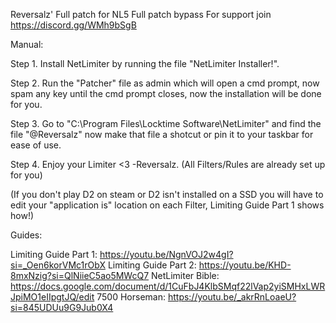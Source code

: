 Reversalz' Full patch for NL5
Full patch bypass 
For support join https://discord.gg/WMh9bSgB 

Manual:


Step 1. Install NetLimiter by running the file "NetLimiter Installer!".

Step 2. Run the "Patcher" file as admin which will open a cmd prompt, now spam any key until the cmd prompt closes, now the installation will be done for you. 

Step 3. Go to "C:\Program Files\Locktime Software\NetLimiter" and find the file "@Reversalz" now make that file a shotcut or pin it to your taskbar for ease of use.

Step 4. Enjoy your Limiter <3 -Reversalz. (All Filters/Rules are already set up for you)

(If you don't play D2 on steam or D2 isn't installed on a SSD you will have to edit your "application is" location on each Filter, Limiting Guide Part 1 shows how!)

Guides:


Limiting Guide Part 1: https://youtu.be/NgnVOJ2w4gI?si=_Oen6korVMc1rObX
Limiting Guide Part 2: https://youtu.be/KHD-8mxNzig?si=QlNiieC5ao5MWcQ7
NetLimiter Bible: https://docs.google.com/document/d/1CuFbJ4KlbSMqf22lVap2yiSMHxLWRJpiMO1eIIpgtJQ/edit
7500 Horseman: https://youtu.be/_akrRnLoaeU?si=845UDUu9G9Jub0X4 
